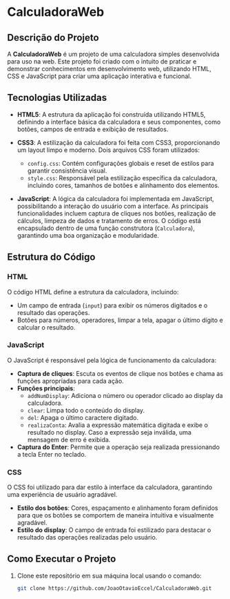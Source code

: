 # CalculadoraWeb

## Descrição do Projeto

A **CalculadoraWeb** é um projeto de uma calculadora simples desenvolvida para uso na web. Este projeto foi criado com o intuito de praticar e demonstrar conhecimentos em desenvolvimento web, utilizando HTML, CSS e JavaScript para criar uma aplicação interativa e funcional.

## Tecnologias Utilizadas

- **HTML5**: A estrutura da aplicação foi construída utilizando HTML5, definindo a interface básica da calculadora e seus componentes, como botões, campos de entrada e exibição de resultados.

- **CSS3**: A estilização da calculadora foi feita com CSS3, proporcionando um layout limpo e moderno. Dois arquivos CSS foram utilizados:
  - `config.css`: Contém configurações globais e reset de estilos para garantir consistência visual.
  - `style.css`: Responsável pela estilização específica da calculadora, incluindo cores, tamanhos de botões e alinhamento dos elementos.

- **JavaScript**: A lógica da calculadora foi implementada em JavaScript, possibilitando a interação do usuário com a interface. As principais funcionalidades incluem captura de cliques nos botões, realização de cálculos, limpeza de dados e tratamento de erros. O código está encapsulado dentro de uma função construtora (`Calculadora`), garantindo uma boa organização e modularidade.

## Estrutura do Código

### HTML

O código HTML define a estrutura da calculadora, incluindo:
- Um campo de entrada (`input`) para exibir os números digitados e o resultado das operações.
- Botões para números, operadores, limpar a tela, apagar o último dígito e calcular o resultado.

### JavaScript

O JavaScript é responsável pela lógica de funcionamento da calculadora:
- **Captura de cliques**: Escuta os eventos de clique nos botões e chama as funções apropriadas para cada ação.
- **Funções principais**:
  - `addNumDisplay`: Adiciona o número ou operador clicado ao display da calculadora.
  - `clear`: Limpa todo o conteúdo do display.
  - `del`: Apaga o último caractere digitado.
  - `realizaConta`: Avalia a expressão matemática digitada e exibe o resultado no display. Caso a expressão seja inválida, uma mensagem de erro é exibida.
- **Captura do Enter**: Permite que a operação seja realizada pressionando a tecla Enter no teclado.

### CSS

O CSS foi utilizado para dar estilo à interface da calculadora, garantindo uma experiência de usuário agradável.

- **Estilo dos botões**: Cores, espaçamento e alinhamento foram definidos para que os botões se comportem de maneira intuitiva e visualmente agradável.
- **Estilo do display**: O campo de entrada foi estilizado para destacar o resultado das operações realizadas pelo usuário.

## Como Executar o Projeto

1. Clone este repositório em sua máquina local usando o comando:
   ```bash
   git clone https://github.com/JoaoOtavioEccel/CalculadoraWeb.git
